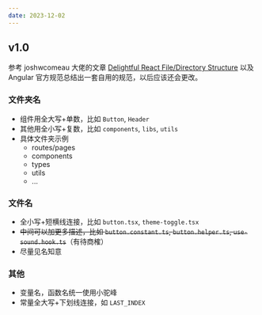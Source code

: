 ```yaml
---
date: 2023-12-02
---
```


## v1.0

参考 joshwcomeau 大佬的文章 [Delightful React File/Directory Structure](https://www.joshwcomeau.com/react/file-structure/) 以及 Angular 官方规范总结出一套自用的规范，以后应该还会更改。

### 文件夹名

- 组件用全大写+单数，比如 `Button`, `Header`
- 其他用全小写+复数，比如 `components`, `libs`, `utils`
- 具体文件夹示例
  - routes/pages
  - components
  - types
  - utils
  - ...

### 文件名

- 全小写+短横线连接，比如 `button.tsx`, `theme-toggle.tsx`
- ~~中间可以加更多描述，比如 `button.constant.ts`, `button.helper.ts`, `use-sound.hook.ts`~~（有待商榷）
- 尽量见名知意

### 其他

- 变量名，函数名统一使用小驼峰
- 常量全大写+下划线连接，如 `LAST_INDEX`


